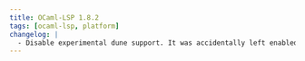 ```yaml
---
title: OCaml-LSP 1.8.2
tags: [ocaml-lsp, platform]
changelog: |
  - Disable experimental dune support. It was accidentally left enabled.
---
```

